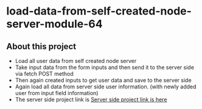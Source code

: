 # load-data-from-self-created-node-server-module-64


## About this project

* Load all user data from self created node server
* Take input data from the form inputs and then send it to the server side via fetch POST method
* Then again created inputs to get user data and save to the server side 
* Again load all data from server side user information. (with newly added user from input field information)
* The server side project link is [Server side project link is here](https://github.com/Zahid-BM/load-data-from-self-created-node-server-module-64)

